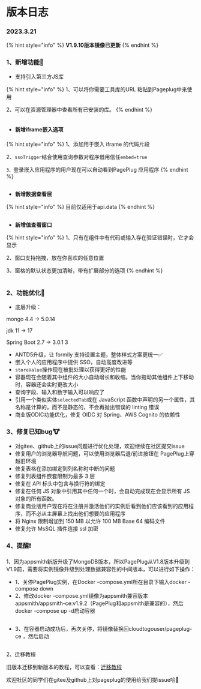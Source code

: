 # 版本日志

### 2023.3.21&#x20;

{% hint style="info" %}
**V1.9.10版本镜像已更新**
{% endhint %}

### 1、新增功能🏅

* 支持引入第三方JS库

{% hint style="info" %}
1、可以将你需要工具库的URL 粘贴到Pageplug中来使用

2、可以在资源管理器中查看所有已安装的库。
{% endhint %}

<figure><img src="../.gitbook/assets/image (10) (5) (1).png" alt=""><figcaption></figcaption></figure>

* #### &#x20;新增iframe嵌入选项

{% hint style="info" %}
1、添加用于嵌入 iframe 的代码片段

2、`ssoTrigger`结合使用查询参数对程序借用信任`embed=true`

`3、`登录嵌入应用程序的用户现在可以自动看到PagePlug 应用程序
{% endhint %}

<figure><img src="../.gitbook/assets/image (4) (1) (1) (2) (1).png" alt=""><figcaption></figcaption></figure>

* **新增数据查看层**

{% hint style="info" %}
目前仅适用于api.data
{% endhint %}

<figure><img src="../.gitbook/assets/image (10) (2).png" alt=""><figcaption></figcaption></figure>

* **新增值查看窗口**

{% hint style="info" %}
1、只有在组件中有代码或输入存在验证错误时，它才会显示

2、窗口支持拖拽，放在你喜欢的任意位置

3、窗格的默认状态更加清晰，带有扩展部分的选项
{% endhint %}

<figure><img src="../.gitbook/assets/image (1) (1) (1) (2).png" alt=""><figcaption></figcaption></figure>

### 2、功能优化💪

* 底层升级：

mongo 4.4 -> 5.0.14

&#x20;jdk 11 -> 17&#x20;

Spring Boot 2.7 -> 3.0.1 3



* ANTD5升级，让 formily 支持设置主题，整体样式方案更统一✅
* 嵌入个人的应用程序中提供 SSO，自动高度改进等
* `storeValue`操作现在被批处理以获得更好的性能
* 容器现在会随着其中组件的大小自动增长和收缩。当你拖动其他组件上下移动时，容器还会实时更改大小
* 查询字段、输入和数字输入可以响应了
* 引用一个类似实体`selectedTab`或在 JavaScript 函数中声明的另一个属性，其名称是计算的，而不是静态的，不会再抛出错误的 linting 错误
* 商业版ODIC功能优化，修复 OIDC 对 Spring、AWS Cognito 的依赖性



### 3、修复已知bug🐮

* 对gitee、github上的issue问题进行优化处理，欢迎继续在社区提交issue
* 修复用户的浏览器导航问题，可以使用浏览器后退/前进按钮在 PagePlug上穿越旧环境
* 修复表格在添加绑定到列名称时中断的问题
* 修复列表组件嵌套限制为最多 3 层
* 修复在 API 标头中包含与换行符的绑定
* 修复在任何 JS 对象中引用其中任何一个时，会自动完成现在会显示所有 JS 对象的所有函数。
* 修复商业版用户现在将在注册并激活他们的实例后看到他们应该看到的应用程序，而不必从主屏幕上找出他们想要的应用程序
* 将 Nginx 限制增加到 150 MB 以允许 100 MB Base 64 编码文件
* 修复允许 MsSQL 插件连接 ssl 加密



### 4、提醒❗️

1、因为appsmith新版升级了MongoDB版本，所以PagePlug从V1.8版本升级到V1.9前，需要将实例镜像升级到处理数据兼容性的中间版本，可以进行如下操作：



* 1、关停PagePlug实例，在Docker -compose.yml所在目录下输入docker -compose down
* 2、修改docker -compose.yml镜像为appsmith兼容版本appsmith/appsmith-ce:v1.9.2（PagePlug和appsmith是兼容的），然后docker -compose up -d启动容器

<figure><img src="../.gitbook/assets/image (5) (1) (1) (1).png" alt=""><figcaption></figcaption></figure>

* 3、在容器启动成功后，再次关停，将镜像替换回cloudtogouser/pageplug-ce ，然后启动

<figure><img src="../.gitbook/assets/image (2) (1) (1) (1) (1).png" alt=""><figcaption></figcaption></figure>

2、迁移教程

旧版本迁移到新版本的教程，可以查看：[迁移教程](../xue-xi-wen-dang/ban-ben-qian-yi-jiao-cheng.md)



欢迎社区的同学们在gitee及github上对pageplug的使用给我们提issue哈🥳
